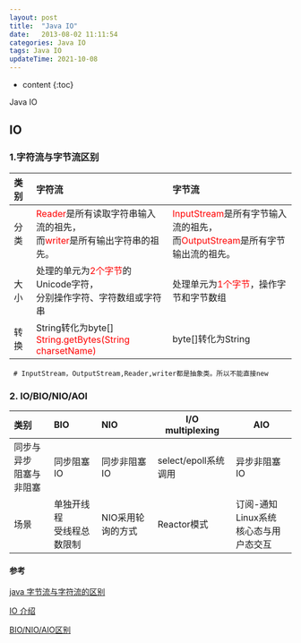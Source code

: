 ```yaml
---
layout: post
title:  "Java IO"
date:   2013-08-02 11:11:54
categories: Java IO
tags: Java IO
updateTime: 2021-10-08 
---
```


* content
{:toc}

Java IO

## IO

### 1.字符流与字节流区别

| 类别 | 字符流                                                       | 字节流                                                       |
| :--- | :----------------------------------------------------------- | :----------------------------------------------------------- |
| 分类 | <font color='red'>Reader</font>是所有读取字符串输入流的祖先，<br/>而<font color='red'>writer</font>是所有输出字符串的祖先。 | <font color='red'>InputStream</font>是所有字节输入流的祖先，<br/>而<font color='red'>OutputStream</font>是所有字节输出流的祖先。 |
| 大小 | 处理的单元为<font color='red'>2个字节</font>的Unicode字符，<br/>分别操作字符、字符数组或字符串 | 处理单元为<font color='red'>1个字节</font>，操作字节和字节数组 |
| 转换 | String转化为byte[]   <br/><font color='red'>String.getBytes(String charsetName)</font> | byte[]转化为String                                           |

```shell
 # InputStream，OutputStream,Reader,writer都是抽象类。所以不能直接new
```

### 

### 2. IO/BIO/NIO/AOI

| 类别                        | BIO                           | NIO               | **I/O multiplexing** | AIO                                             |
| :-------------------------- | :---------------------------- | :---------------- | -------------------- | ----------------------------------------------- |
| 同步与异步<br/>阻塞与非阻塞 | 同步阻塞IO                    | 同步非阻塞IO      | select/epoll系统调用 | 异步非阻塞IO                                    |
| 场景                        | 单独开线程<br/>受线程总数限制 | NIO采用轮询的方式 | Reactor模式          | 订阅-通知 <br/>Linux系统<br/>核心态与用户态交互 |

[](https://www.cnblogs.com/crazymakercircle/p/10225159.html)

#### 参考

[java 字节流与字符流的区别](https://blog.csdn.net/cynhafa/article/details/6882061)

[IO 介绍](https://blog.csdn.net/mu_wind/article/details/108674284)

[BIO/NIO/AIO区别](https://blog.csdn.net/lisha006/article/details/82856906)







```java

```

